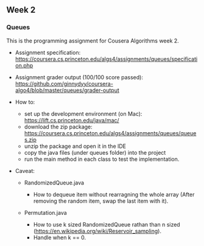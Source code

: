 ## Week 2 ##
### Queues ###

This is the programming assignment for Cousera Algorithms week 2.

- Assignment specification: https://coursera.cs.princeton.edu/algs4/assignments/queues/specification.php
- Assignment grader output (100/100 score passed): https://github.com/ginnydyy/coursera-algo4/blob/master/queues/grader-output

- How to:
  - set up the development environment (on Mac): https://lift.cs.princeton.edu/java/mac/
  - download the zip package: https://coursera.cs.princeton.edu/algs4/assignments/queues/queues.zip
  - unzip the package and open it in the IDE
  - copy the java files (under queues folder) into the project 
  - run the main method in each class to test the implementation.

- Caveat:
  - RandomizedQueue.java
    - How to dequeue item without rearragning the whole array (After removing the random item, swap the last item with it).
    
  - Permutation.java
    - How to use k sized RandomizedQueue rathan than n sized (https://en.wikipedia.org/wiki/Reservoir_sampling).
    - Handle when k == 0.
